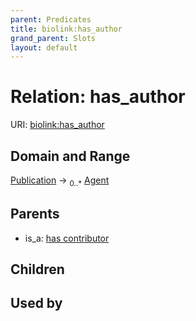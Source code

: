 ```yaml
---
parent: Predicates
title: biolink:has_author
grand_parent: Slots
layout: default
---
```


# Relation: has_author




URI: [biolink:has_author](https://w3id.org/biolink/vocab/has_author)

## Domain and Range

[Publication](Publication.md) ->  <sub>0..\*</sub> [Agent](Agent.md)

## Parents

 *  is_a: [has contributor](has_contributor.md)

## Children


## Used by

